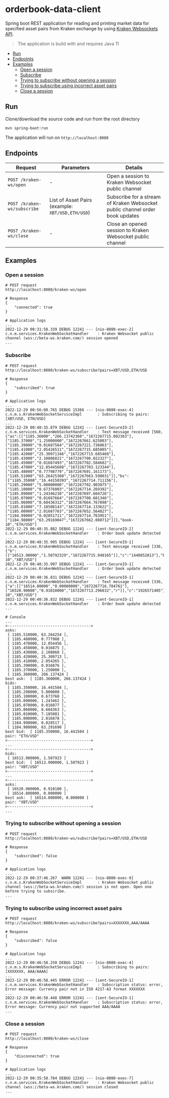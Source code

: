 # orderbook-data-client

Spring boot REST application for reading and printing market data for specified asset pairs from Kraken exchange by using [Kraken Websockets API](https://docs.kraken.com/websockets/).

> The application is build with and requires Java 11

- [Run](#run)
- [Endpoints](#endpoints)
- [Examples](#examples)
  - [Open a session](#open-a-session)
  - [Subscribe](#subscribe)
  - [Trying to subscribe without opening a session](#trying-to-subscribe-without-opening-a-session)
  - [Trying to subscribe using incorrect asset pairs](#trying-to-subscribe-using-incorrect-asset-pairs)
  - [Close a session](#close-a-session)

## Run

Clone/download the source code and run from the root directory
```
mvn spring-boot:run
```

The application will run on `http://localhost:8080`

## Endpoints

| Request                     | Parameters  | Details |
| --------------------------- | ----------- | ------- |
| `POST /kraken-ws/open`      | - | Open a session to Kraken Websocket public channel |
| `POST /kraken-ws/subscribe` | List of Asset Pairs (example: `XBT/USD,ETH/USD`) | Subscribe for a stream of Kraken Websocket public channel order book updates |
| `POST /kraken-ws/close`     | - | Close an opened session to Kraken Websocket public channel |

## Examples

### Open a session
```
# POST request
http://localhost:8080/kraken-ws/open

# Response
{
    "connected": true
}

# Application logs
...
2022-12-29 00:31:58.339 DEBUG 12241 --- [nio-8080-exec-2] c.n.m.services.KrakenWebSocketHandler    : Kraken Websocket public channel (wss://beta-ws.kraken.com/) session opened
...
```

### Subscribe
```
# POST request
http://localhost:8080/kraken-ws/subscribe?pairs=XBT/USD,ETH/USD

# Response
{
    "subscribed": true
}

# Application logs
...
2022-12-29 00:56:00.765 DEBUG 15366 --- [nio-8080-exec-4] c.n.m.s.KrakenWebSocketServiceImpl       : Subscribing to pairs: [XBT/USD, ETH/USD]
...
2022-12-29 00:48:35.879 DEBUG 12241 --- [ient-SecureIO-2] c.n.m.services.KrakenWebSocketHandler    : Text message received [560,{"as":[["1185.36000","266.13742360","1672267715.002363"],["1185.37000","1.25000000","1672267661.625803"],["1185.39000","0.01687564","1672267221.736063"],["1185.41000","2.05426511","1672267715.685005"],["1185.42000","25.30971346","1672267715.685468"],["1185.43000","2.10886821","1672267700.022327"],["1185.45000","0.01687493","1672267702.584682"],["1185.47000","12.05445608","1672267703.123344"],["1185.48000","0.77798779","1672267691.161173"],["1185.51000","63.26425360","1672267663.590031"]],"bs":[["1185.35000","16.44150393","1672267714.711156"],["1185.29000","5.00000000","1672267702.903075"],["1185.10000","0.67376003","1672267714.269392"],["1185.09000","1.24346238","1672267697.604726"],["1185.07000","0.01687664","1672267708.601346"],["1185.06000","8.68436312","1672267664.767898"],["1185.01000","7.18508143","1672267714.133622"],["1185.00000","2.01687763","1672267652.564827"],["1184.99000","0.02851711","1672267714.763951"],["1184.98000","63.29169047","1672267662.080712"]]},"book-10","ETH/USD"]
2022-12-29 00:48:35.882 DEBUG 12241 --- [ient-SecureIO-2] c.n.m.services.KrakenWebSocketHandler    : Order book update detected
...
2022-12-29 00:48:35.995 DEBUG 12241 --- [ient-SecureIO-1] c.n.m.services.KrakenWebSocketHandler    : Text message received [336,{"b":[["16513.90000","1.50792329","1672267715.948165"]],"c":"1440852813"},"book-10","XBT/USD"]
2022-12-29 00:48:35.997 DEBUG 12241 --- [ient-SecureIO-1] c.n.m.services.KrakenWebSocketHandler    : Order book update detected
...
2022-12-29 00:48:36.831 DEBUG 12241 --- [ient-SecureIO-1] c.n.m.services.KrakenWebSocketHandler    : Text message received [336,{"a":[["16514.80000","0.00000000","1672267716.784761"],["16520.90000","0.91010000","1672267713.296832","r"]],"c":"1926571405"},"book-10","XBT/USD"]
2022-12-29 00:48:36.832 DEBUG 12241 --- [ient-SecureIO-1] c.n.m.services.KrakenWebSocketHandler    : Order book update detected
...

# Console
...
<------------------------------------->
asks: 
 [ 1185.510000, 63.264254 ],
 [ 1185.480000, 0.777988 ],
 [ 1185.470000, 12.054456 ],
 [ 1185.450000, 0.016875 ],
 [ 1185.430000, 2.108868 ],
 [ 1185.420000, 25.309713 ],
 [ 1185.410000, 2.054265 ],
 [ 1185.390000, 0.016876 ],
 [ 1185.370000, 1.250000 ],
 [ 1185.360000, 266.137424 ]
best ask:  [ 1185.360000, 266.137424 ]
bids: 
 [ 1185.350000, 16.441504 ],
 [ 1185.290000, 5.000000 ],
 [ 1185.100000, 0.673760 ],
 [ 1185.090000, 1.243462 ],
 [ 1185.070000, 0.016877 ],
 [ 1185.060000, 8.684363 ],
 [ 1185.010000, 7.185081 ],
 [ 1185.000000, 2.016878 ],
 [ 1184.990000, 0.028517 ],
 [ 1184.980000, 63.291690 ]
best bid:  [ 1185.350000, 16.441504 ]
pair: "ETH/USD"
>-------------------------------------<
...
<------------------------------------->
bids: 
 [ 16513.900000, 1.507923 ]
best bid:  [ 16513.900000, 1.507923 ]
pair: "XBT/USD"
>-------------------------------------<
...
<------------------------------------->
asks: 
 [ 16520.900000, 0.910100 ],
 [ 16514.800000, 0.000000 ]
best ask:  [ 16514.800000, 0.000000 ]
pair: "XBT/USD"
>-------------------------------------<
...
```

### Trying to subscribe without opening a session
```
# POST request
http://localhost:8080/kraken-ws/subscribe?pairs=XBT/USD,ETH/USD

# Response
{
    "subscribed": false
}

# Application logs
...
2022-12-29 00:37:46.267  WARN 12241 --- [nio-8080-exec-9] c.n.m.s.KrakenWebSocketServiceImpl       : Kraken Websocket public channel (wss://beta-ws.kraken.com/) session is not open. Open one before trying to subscribe.
...
```

### Trying to subscribe using incorrect asset pairs
```
# POST request
http://localhost:8080/kraken-ws/subscribe?pairs=XXXXXXX,AAA/AAAA

# Response
{
    "subscribed": false
}

# Application logs
...
2022-12-29 00:46:58.250 DEBUG 12241 --- [nio-8080-exec-4] c.n.m.s.KrakenWebSocketServiceImpl       : Subscribing to pairs: [XXXXXXX, AAA/AAAA]
...
2022-12-29 00:46:58.445 ERROR 12241 --- [ient-SecureIO-1] c.n.m.services.KrakenWebSocketHandler    : Subscription status: error, Error message: Currency pair not in ISO 4217-A3 format XXXXXXX
...
2022-12-29 00:46:58.448 ERROR 12241 --- [ient-SecureIO-1] c.n.m.services.KrakenWebSocketHandler    : Subscription status: error, Error message: Currency pair not supported AAA/AAAA
...
```

### Close a session
```
# POST request
http://localhost:8080/kraken-ws/close

# Response
{
    "disconnected": true
}

# Application logs
...
2022-12-29 00:35:58.784 DEBUG 12241 --- [nio-8080-exec-7] c.n.m.services.KrakenWebSocketHandler    : Kraken Websocket public channel (wss://beta-ws.kraken.com/) session closed
...
```